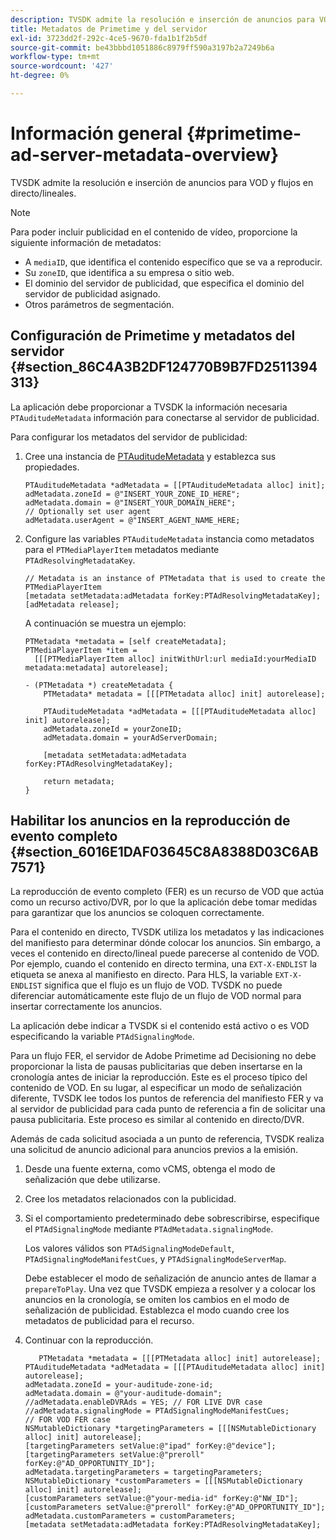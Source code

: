 ```yaml
---
description: TVSDK admite la resolución e inserción de anuncios para VOD y flujos en directo/lineales.
title: Metadatos de Primetime y del servidor
exl-id: 3723dd2f-292c-4ce5-9670-fda1b1f2b5df
source-git-commit: be43bbbd1051886c8979ff590a3197b2a7249b6a
workflow-type: tm+mt
source-wordcount: '427'
ht-degree: 0%

---
```


# Información general {#primetime-ad-server-metadata-overview}

TVSDK admite la resolución e inserción de anuncios para VOD y flujos en directo/lineales.

>[!NOTE]
>
>Para poder incluir publicidad en el contenido de vídeo, proporcione la siguiente información de metadatos:
>
>* A `mediaID`, que identifica el contenido específico que se va a reproducir.
>* Su `zoneID`, que identifica a su empresa o sitio web.
>* El dominio del servidor de publicidad, que especifica el dominio del servidor de publicidad asignado.
>* Otros parámetros de segmentación.
>


## Configuración de Primetime y metadatos del servidor {#section_86C4A3B2DF124770B9B7FD2511394313}

La aplicación debe proporcionar a TVSDK la información necesaria `PTAuditudeMetadata` información para conectarse al servidor de publicidad.

Para configurar los metadatos del servidor de publicidad:

1. Cree una instancia de [PTAuditudeMetadata](https://help.adobe.com/en_US/primetime/api/psdk/appledoc/Classes/PTAuditudeMetadata.html) y establezca sus propiedades.

   ```
   PTAuditudeMetadata *adMetadata = [[PTAuditudeMetadata alloc] init];  
   adMetadata.zoneId = @"INSERT_YOUR_ZONE_ID_HERE"; 
   adMetadata.domain = @"INSERT_YOUR_DOMAIN_HERE"; 
   // Optionally set user agent 
   adMetadata.userAgent = @"INSERT_AGENT_NAME_HERE; 
   ```

1. Configure las variables `PTAuditudeMetadata` instancia como metadatos para el `PTMediaPlayerItem` metadatos mediante `PTAdResolvingMetadataKey`.

   ```
   // Metadata is an instance of PTMetadata that is used to create the PTMediaPlayerItem 
   [metadata setMetadata:adMetadata forKey:PTAdResolvingMetadataKey];  
   [adMetadata release];
   ```

   A continuación se muestra un ejemplo:

   ```
   PTMetadata *metadata = [self createMetadata]; 
   PTMediaPlayerItem *item =  
     [[[PTMediaPlayerItem alloc] initWithUrl:url mediaId:yourMediaID metadata:metadata] autorelease]; 
   
   - (PTMetadata *) createMetadata { 
       PTMetadata* metadata = [[[PTMetadata alloc] init] autorelease]; 
   
       PTAuditudeMetadata *adMetadata = [[[PTAuditudeMetadata alloc] init] autorelease];  
       adMetadata.zoneId = yourZoneID; 
       adMetadata.domain = yourAdServerDomain; 
   
       [metadata setMetadata:adMetadata forKey:PTAdResolvingMetadataKey]; 
   
       return metadata; 
   }
   ```

## Habilitar los anuncios en la reproducción de evento completo {#section_6016E1DAF03645C8A8388D03C6AB7571}

La reproducción de evento completo (FER) es un recurso de VOD que actúa como un recurso activo/DVR, por lo que la aplicación debe tomar medidas para garantizar que los anuncios se coloquen correctamente.

Para el contenido en directo, TVSDK utiliza los metadatos y las indicaciones del manifiesto para determinar dónde colocar los anuncios. Sin embargo, a veces el contenido en directo/lineal puede parecerse al contenido de VOD. Por ejemplo, cuando el contenido en directo termina, una `EXT-X-ENDLIST` la etiqueta se anexa al manifiesto en directo. Para HLS, la variable `EXT-X-ENDLIST` significa que el flujo es un flujo de VOD. TVSDK no puede diferenciar automáticamente este flujo de un flujo de VOD normal para insertar correctamente los anuncios.

La aplicación debe indicar a TVSDK si el contenido está activo o es VOD especificando la variable `PTAdSignalingMode`.

Para un flujo FER, el servidor de Adobe Primetime ad Decisioning no debe proporcionar la lista de pausas publicitarias que deben insertarse en la cronología antes de iniciar la reproducción. Este es el proceso típico del contenido de VOD. En su lugar, al especificar un modo de señalización diferente, TVSDK lee todos los puntos de referencia del manifiesto FER y va al servidor de publicidad para cada punto de referencia a fin de solicitar una pausa publicitaria. Este proceso es similar al contenido en directo/DVR.

Además de cada solicitud asociada a un punto de referencia, TVSDK realiza una solicitud de anuncio adicional para anuncios previos a la emisión.

1. Desde una fuente externa, como vCMS, obtenga el modo de señalización que debe utilizarse.
1. Cree los metadatos relacionados con la publicidad.
1. Si el comportamiento predeterminado debe sobrescribirse, especifique el `PTAdSignalingMode` mediante `PTAdMetadata.signalingMode`.

   Los valores válidos son `PTAdSignalingModeDefault`, `PTAdSignalingModeManifestCues`, y `PTAdSignalingModeServerMap`.

   Debe establecer el modo de señalización de anuncio antes de llamar a `prepareToPlay`. Una vez que TVSDK empieza a resolver y a colocar los anuncios en la cronología, se omiten los cambios en el modo de señalización de publicidad. Establezca el modo cuando cree los metadatos de publicidad para el recurso.

1. Continuar con la reproducción.

   ```
      PTMetadata *metadata = [[[PTMetadata alloc] init] autorelease]; 
   PTAuditudeMetadata *adMetadata = [[[PTAuditudeMetadata alloc] init] autorelease]; 
   adMetadata.zoneId = your-auditude-zone-id; 
   adMetadata.domain = @"your-auditude-domain"; 
   //adMetadata.enableDVRAds = YES; // FOR LIVE DVR case 
   //adMetadata.signalingMode = PTAdSignalingModeManifestCues;  
   // FOR VOD FER case 
   NSMutableDictionary *targetingParameters = [[[NSMutableDictionary alloc] init] autorelease]; 
   [targetingParameters setValue:@"ipad" forKey:@"device"]; 
   [targetingParameters setValue:@"preroll" forKey:@"AD_OPPORTUNITY_ID"]; 
   adMetadata.targetingParameters = targetingParameters; 
   NSMutableDictionary *customParameters = [[[NSMutableDictionary alloc] init] autorelease]; 
   [customParameters setValue:@"your-media-id" forKey:@"NW_ID"]; 
   [customParameters setValue:@"preroll" forKey:@"AD_OPPORTUNITY_ID"]; 
   adMetadata.customParameters = customParameters; 
   [metadata setMetadata:adMetadata forKey:PTAdResolvingMetadataKey]; 
   ```
